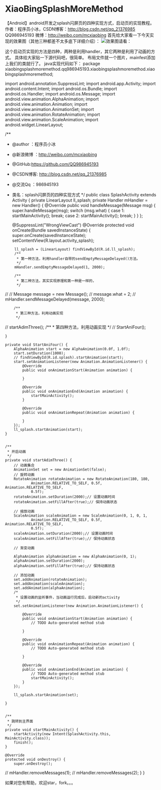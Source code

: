 # XiaoBingSplashMoreMethod
 【Android】android开发之splash闪屏页的四种实现方式，启动页的实现教程。
作者：程序员小冰，CSDN博客：http://blog.csdn.net/qq_21376985
QQ986945193 微博：http://weibo.com/mcxiaobing
首先给大家看一下今天实现的效果图（其他三种都差不太多底下详细介绍）：
![效果图请看：](http://img.blog.csdn.net/20160909104841533?watermark/2/text/aHR0cDovL2Jsb2cuY3Nkbi5uZXQv/font/5a6L5L2T/fontsize/400/fill/I0JBQkFCMA==/dissolve/70/gravity/Center)

这个启动页实现的方法是四种，两种是利用handler，其它两种是利用了动画的方式。
具体给大家贴一下源代码吧，很简单。
布局文件就一个图片，mainfest添加上我们的类就行了。
java实现代码如下：
package xiaobingsplashmoremethod.qq986945193.xiaobingsplashmoremethod.xiaobingsplashmoremethod;

import android.annotation.SuppressLint;
import android.app.Activity;
import android.content.Intent;
import android.os.Bundle;
import android.os.Handler;
import android.os.Message;
import android.view.animation.AlphaAnimation;
import android.view.animation.Animation;
import android.view.animation.AnimationSet;
import android.view.animation.RotateAnimation;
import android.view.animation.ScaleAnimation;
import android.widget.LinearLayout;


/**
 * @author ：程序员小冰
 * @新浪微博 ：http://weibo.com/mcxiaobing
 * @GitHub:https://github.com/QQ986945193
 * @CSDN博客: http://blog.csdn.net/qq_21376985
 * @交流Qq ：986945193
 * 类名：splash闪屏页的四种实现方式
 */
public class SplashActivity extends Activity {
    private LinearLayout ll_splash;
    private Handler mHandler = new Handler() {
        @Override
        public void handleMessage(Message msg) {
            super.handleMessage(msg);
            switch (msg.what) {
                case 1:
                    startMainActivity();
                    break;
                case 2:
                    startMainActivity();
                    break;
            }
        }
    };

    @SuppressLint("WrongViewCast")
    @Override
    protected void onCreate(Bundle savedInstanceState) {
        super.onCreate(savedInstanceState);
        setContentView(R.layout.activity_splash);

        ll_splash = (LinearLayout) findViewById(R.id.ll_splash);
        /**
         * 第一种方法，利用handler自带的sendEmptyMessageDelayed()方法。
         */
        mHandler.sendEmptyMessageDelayed(1, 2000);

        /**
         * 第二种方法，其实实现原理和第一种是一样的，
         */
//
//        Message message = new Message();
//        message.what = 2;
//        mHandler.sendMessageDelayed(message, 2000);

        /**
         * 第三种方法，利用动画实现
         */
//        startAdimThree();
        /**
         * 第四种方法，利用动画实现
         */
//        StartAniFour();

    }

    private void StartAniFour() {
        AlphaAnimation start = new AlphaAnimation(0.0f, 1.0f);
        start.setDuration(1000);
        // findViewById(R.id.splash).startAnimation(start);
        start.setAnimationListener(new Animation.AnimationListener() {
            @Override
            public void onAnimationStart(Animation animation) {

            }

            @Override
            public void onAnimationEnd(Animation animation) {
                startMainActivity();
            }

            @Override
            public void onAnimationRepeat(Animation animation) {

            }
        });
        ll_splash.startAnimation(start);
    }


    /**
     * 开启动画
     */
    private void startAdimThree() {
        // 动画集合
        AnimationSet set = new AnimationSet(false);
        // 旋转动画
        RotateAnimation rotateAnimation = new RotateAnimation(180, 180,
                Animation.RELATIVE_TO_SELF, 0.5f, Animation.RELATIVE_TO_SELF,
                0.5f);
        rotateAnimation.setDuration(2000);// 设置动画时间
        rotateAnimation.setFillAfter(true);// 保持动画状态

        // 缩放动画
        ScaleAnimation scaleAnimation = new ScaleAnimation(0, 1, 0, 1,
                Animation.RELATIVE_TO_SELF, 0.5f, Animation.RELATIVE_TO_SELF,
                0.5f);
        scaleAnimation.setDuration(2000);// 设置动画时间
        scaleAnimation.setFillAfter(true);// 保持动画状态

        // 渐变动画

        AlphaAnimation alphaAnimation = new AlphaAnimation(0, 1);
        alphaAnimation.setDuration(2000);
        alphaAnimation.setFillAfter(true);// 保持动画状态

        // 添加动画
        set.addAnimation(rotateAnimation);
        set.addAnimation(scaleAnimation);
        set.addAnimation(alphaAnimation);
        /*
         * 设置动画的监听事件，当动画运行完成后，启动新的activity
		 */
        set.setAnimationListener(new Animation.AnimationListener() {

            @Override
            public void onAnimationStart(Animation animation) {
                // TODO Auto-generated method stub

            }

            @Override
            public void onAnimationRepeat(Animation animation) {
                // TODO Auto-generated method stub

            }

            @Override
            public void onAnimationEnd(Animation animation) {
                // TODO Auto-generated method stub
                startMainActivity();
            }
        });

        ll_splash.startAnimation(set);

    }


    /**
     * 跳转到主界面
     */
    private void startMainActivity() {
        startActivity(new Intent(SplashActivity.this, MainActivity.class));
        finish();
    }

    @Override
    protected void onDestroy() {
        super.onDestroy();
//        mHandler.removeMessages(1);
//        mHandler.removeMessages(2);
    }
}

如果对您有帮助，欢迎star，fork。。。

